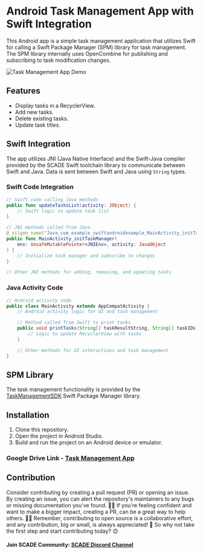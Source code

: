 # Android Task Management App with Swift Integration

This Android app is a simple task management application that utilizes Swift for calling a Swift Package Manager (SPM) library for task management. The SPM library internally uses OpenCombine for publishing and subscribing to task modification changes.

![Task Management App Demo](images/app.gif)

## Features

- Display tasks in a RecyclerView.
- Add new tasks.
- Delete existing tasks.
- Update task titles.

## Swift Integration

The app utilizes JNI (Java Native Interface) and the Swift-Java compiler provided by the SCADE Swift toolchain library to communicate between Swift and Java. Data is sent between Swift and Java using `String` types.

### Swift Code Integration

```swift
// Swift code calling Java methods
public func updateTasksList(activity: JObject) {
    // Swift logic to update task list
}

// JNI methods called from Java
@_silgen_name("Java_com_example_swiftandroidexample_MainActivity_initTaskManager")
public func MainActivity_initTaskManager(
    env: UnsafeMutablePointer<JNIEnv>, activity: JavaObject
) {
    // Initialize task manager and subscribe to changes
}

// Other JNI methods for adding, removing, and updating tasks
```

### Java Activity Code

```java
// Android activity code
public class MainActivity extends AppCompatActivity {
    // Android activity logic for UI and task management

    // Method called from Swift to print tasks
    public void printTasks(String[] taskResultString, String[] taskIDs) {
        // Logic to update RecyclerView with tasks
    }

    // Other methods for UI interactions and task management
}
```

## SPM Library

The task management functionality is provided by the [TaskManagementSDK](https://github.com/6vedant/TaskManagementSDK) Swift Package Manager library.

## Installation

1. Clone this repository.
2. Open the project in Android Studio.
3. Build and run the project on an Android device or emulator.
### Google Drive Link - [Task Management App](https://drive.google.com/file/d/1MYr-CHru6geTvK7bZIqQC6xq--imZ8nN/view?usp=sharing)


## Contribution

<p>Consider contributing by creating a pull request (PR) or opening an issue. By creating an issue, you can alert the repository's maintainers to any bugs or missing documentation you've found. 🐛📝 If you're feeling confident and want to make a bigger impact, creating a PR, can be a great way to help others. 📖💡 Remember, contributing to open source is a collaborative effort, and any contribution, big or small, is always appreciated! 🙌 So why not take the first step and start contributing today? 😊</p>

#### Join SCADE Community: [SCADE Discord Channel](https://discord.gg/6PRedqCK)

